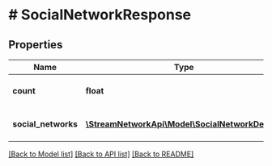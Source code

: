 # # SocialNetworkResponse

## Properties

Name | Type | Description | Notes
------------ | ------------- | ------------- | -------------
**count** | **float** | Number of social networks |
**social_networks** | [**\StreamNetworkApi\Model\SocialNetworkDetail[]**](SocialNetworkDetail.md) | List of social networks |

[[Back to Model list]](../../README.md#models) [[Back to API list]](../../README.md#endpoints) [[Back to README]](../../README.md)
